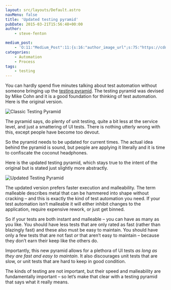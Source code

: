 ```yaml
---
layout: src/layouts/Default.astro
navMenu: false
title: 'Updated testing pyramid'
pubDate: 2015-03-21T15:56:48+00:00
author:
    - steve-fenton

medium_post:
    - 'O:11:"Medium_Post":11:{s:16:"author_image_url";s:75:"https://cdn-images-1.medium.com/fit/c/400/400/1*eXkhfEuF41g5W_xnc_ydLA.jpeg";s:10:"author_url";s:38:"https://medium.com/@steve.fenton.co.uk";s:11:"byline_name";N;s:12:"byline_email";N;s:10:"cross_link";s:3:"yes";s:2:"id";s:12:"5bbb027008c0";s:21:"follower_notification";s:3:"yes";s:7:"license";s:19:"all-rights-reserved";s:14:"publication_id";s:2:"-1";s:6:"status";s:5:"draft";s:3:"url";s:51:"https://medium.com/@steve.fenton.co.uk/5bbb027008c0";}'
categories:
    - Automation
    - Process
tags:
    - testing
---
```


You can hardly spend five minutes talking about test automation without someone bringing up the [testing pyramid](http://martinfowler.com/bliki/TestPyramid.html). The testing pyramid was devised by Mike Cohn and it is a good foundation for thinking of test automation. Here is the original version.

![Classic Testing Pyramid](https://www.stevefenton.co.uk/wp-content/uploads/2015/07/testing-pyramid-original.png)

The pyramid says, do plenty of unit testing, quite a bit less at the service level, and just a smattering of UI tests. There is nothing utterly wrong with this, except people have become too devout.

So the pyramid needs to be updated for current times. The actual idea behind the pyramid is sound, but people are applying it literally and it is time to confiscate the coconut headphones.

Here is the updated testing pyramid, which stays true to the intent of the original but is stated just slightly more abstractly.

![Updated Testing Pyramid](https://www.stevefenton.co.uk/wp-content/uploads/2015/07/testing-pyramid.png)

The updated version prefers faster execution and malleability. The term malleable describes metal that can be hammered into shape without cracking – and this is exactly the kind of test automation you need. If your test automation isn’t malleable it will either inhibit changes to the application, require expensive rework, or just get binned.

So if your tests are both instant and malleable – you can have as many as you like. You should have less tests that are only rated as fast (rather than blazingly fast) and these also must be easy to maintain. You should have only a few tests that are not fast *or* that aren’t easy to maintain – because they don’t earn their keep like the others do.

Importantly, this new pyramid allows for a plethora of UI tests *as long as they are fast and easy to maintain*. It also discourages unit tests that are slow, or unit tests that are hard to keep in good condition.

The kinds of testing are not important, but their speed and malleability are fundamentally important – so let’s make that clear with a testing pyramid that says what it really means.